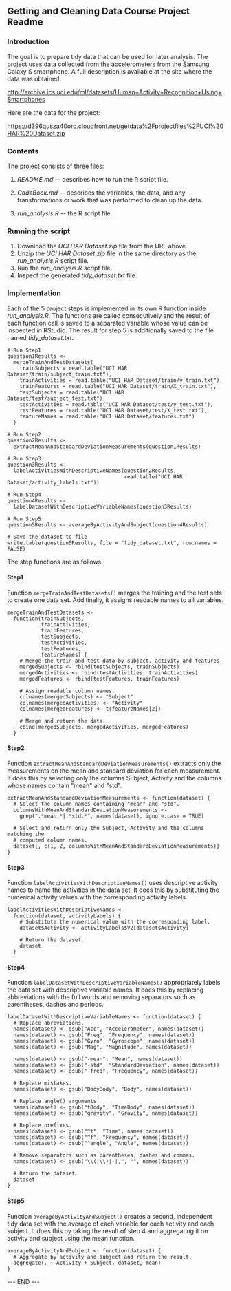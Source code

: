 Getting and Cleaning Data Course Project Readme
-----------------------------------------------

### Introduction

The goal is to prepare tidy data that can be used for later analysis. The project uses data collected from the accelerometers from the Samsung Galaxy S smartphone. A full description is available at the site where the data was obtained:

http://archive.ics.uci.edu/ml/datasets/Human+Activity+Recognition+Using+Smartphones

Here are the data for the project:

https://d396qusza40orc.cloudfront.net/getdata%2Fprojectfiles%2FUCI%20HAR%20Dataset.zip

### Contents

The project consists of three files:

1) *README.md* -- describes how to run the R script file.

2) *CodeBook.md* -- describes the variables, the data, and any transformations or work that was performed to clean up the data.

3) *run_analysis.R* -- the R script file.

### Running the script

1) Download the *UCI HAR Dataset.zip* file from the URL above.
2) Unzip the *UCI HAR Dataset.zip* file in the same directory as the *run_analysis.R* script file.
3) Run the *run_analysis.R* script file.
4) Inspect the generated *tidy_dataset.txt* file.

### Implementation

Each of the 5 project steps is implemented in its own R function inside *run_analysis.R*. The functions are called consecutively and the result of each function call is saved to a separated variable whose value can be inspected in RStudio. The result for step 5 is additionally saved to the file named *tidy_dataset.txt*.

```{r}
# Run Step1
question1Results <-
  mergeTrainAndTestDatasets(
    trainSubjects = read.table("UCI HAR Dataset/train/subject_train.txt"),
    trainActivities = read.table("UCI HAR Dataset/train/y_train.txt"),
    trainFeatures = read.table("UCI HAR Dataset/train/X_train.txt"),
    testSubjects = read.table("UCI HAR Dataset/test/subject_test.txt"),
    testActivities = read.table("UCI HAR Dataset/test/y_test.txt"),
    testFeatures = read.table("UCI HAR Dataset/test/X_test.txt"),
    featureNames = read.table("UCI HAR Dataset/features.txt")
  )

# Run Step2
question2Results <-
  extractMeanAndStandardDeviationMeasurements(question1Results)

# Run Step3
question3Results <-
  labelActivitiesWithDescriptiveNames(question2Results,
                                      read.table("UCI HAR Dataset/activity_labels.txt"))

# Run Step4
question4Results <-
  labelDatasetWithDescriptiveVariableNames(question3Results)

# Run Step5
question5Results <- averageByActivityAndSubject(question4Results)

# Save the dataset to file
write.table(question5Results, file = "tidy_dataset.txt", row.names = FALSE)
```

The step functions are as follows:

#### Step1
Function ```mergeTrainAndTestDatasets()``` merges the training and the test sets to create one data set. Additinally, it assigns readable names to all variables.

```{r}
mergeTrainAndTestDatasets <-
  function(trainSubjects,
           trainActivities,
           trainFeatures,
           testSubjects,
           testActivities,
           testFeatures,
           featureNames) {
    # Merge the train and test data by subject, activity and features.
    mergedSubjects <- rbind(testSubjects, trainSubjects)
    mergedActivities <- rbind(testActivities, trainActivities)
    mergedFeatures <- rbind(testFeatures, trainFeatures)
    
    # Assign readable column names.
    colnames(mergedSubjects) <- "Subject"
    colnames(mergedActivities) <- "Activity"
    colnames(mergedFeatures) <- t(featureNames[2])
    
    # Merge and return the data.
    cbind(mergedSubjects, mergedActivities, mergedFeatures)
  }
```

#### Step2
Function ```extractMeanAndStandardDeviationMeasurements()``` extracts only the measurements on the mean and standard deviation for each measurement. It does this by selecting only the columns Subject, Activity and the columns whose names contain "mean" and "std".

```{r}
extractMeanAndStandardDeviationMeasurements <- function(dataset) {
  # Select the column names containing "mean" and "std".
  columnsWithMeanAndStandardDeviationMeasurements <-
    grep(".*mean.*|.*std.*", names(dataset), ignore.case = TRUE)
  
  # Select and return only the Subject, Activity and the columns matching the
  # computed column names.
  dataset[, c(1, 2, columnsWithMeanAndStandardDeviationMeasurements)]
}
```

#### Step3
Function ```labelActivitiesWithDescriptiveNames()``` uses descriptive activity names to name the activities in the data set. It does this by substituting the numerical activity values with the corresponding activity labels.

```{r}
labelActivitiesWithDescriptiveNames <-
  function(dataset, activityLabels) {
    # Substitute the numerical value with the corresponding label.
    dataset$Activity <- activityLabels$V2[dataset$Activity]
    
    # Return the dataset.
    dataset
  }
```

#### Step4
Function ```labelDatasetWithDescriptiveVariableNames()``` appropriately labels the data set with descriptive variable names. It does this by replacing abbreviations with the full words and removing separators such as parentheses, dashes and periods.

```{r}
labelDatasetWithDescriptiveVariableNames <- function(dataset) {
  # Replace abreviations.
  names(dataset) <- gsub("Acc", "Accelerometer", names(dataset))
  names(dataset) <- gsub("Freq", "Frequency", names(dataset))
  names(dataset) <- gsub("Gyro", "Gyroscope", names(dataset))
  names(dataset) <- gsub("Mag", "Magnitude", names(dataset))
  
  names(dataset) <- gsub("-mean", "Mean", names(dataset))
  names(dataset) <- gsub("-std", "StandardDeviation", names(dataset))
  names(dataset) <- gsub("-freq", "Frequency", names(dataset))
  
  # Replace mistakes.
  names(dataset) <- gsub("BodyBody", "Body", names(dataset))
  
  # Replace angle() arguments.
  names(dataset) <- gsub("tBody", "TimeBody", names(dataset))
  names(dataset) <- gsub("gravity", "Gravity", names(dataset))
  
  # Replace prefixes.
  names(dataset) <- gsub("^t", "Time", names(dataset))
  names(dataset) <- gsub("^f", "Frequency", names(dataset))
  names(dataset) <- gsub("^angle", "Angle", names(dataset))
  
  # Remove separators such as parentheses, dashes and commas.
  names(dataset) <- gsub("\\(|\\)|-|,", "", names(dataset))
  
  # Return the dataset.
  dataset
}
```

#### Step5
Function ```averageByActivityAndSubject()``` creates a second, independent tidy data set with the average of each variable for each activity and each subject. It does this by taking the result of step 4 and aggregating it on activity and subject using the mean function.

```{r}
averageByActivityAndSubject <- function(dataset) {
  # Aggregate by activity and subject and return the result.
  aggregate(. ~ Activity + Subject, dataset, mean)
}
```

--- END ---